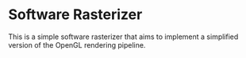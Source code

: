 # Software Rasterizer

This is a simple software rasterizer that aims to implement a simplified version
of the OpenGL rendering pipeline.

